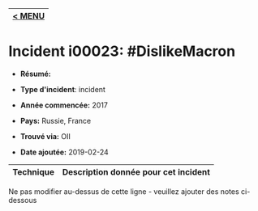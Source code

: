 |[< MENU](../README.md)|
|---|
# Incident i00023: #DislikeMacron

* **Résumé:**

* **Type d'incident**: incident

* **Année commencée:** 2017

* **Pays:** Russie, France

* **Trouvé via:** OII

* **Date ajoutée:** 2019-02-24
 

|Technique |Description donnée pour cet incident |
|--------- |------------------------- |


Ne pas modifier au-dessus de cette ligne - veuillez ajouter des notes ci-dessous